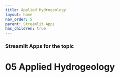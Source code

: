 ```yaml
---
title: Applied Hydrogeology
layout: home
nav_order: 5
parent: Streamlit Apps
has_children: true
---
```


### Streamlit Apps for the topic

# 05 Applied Hydrogeology

